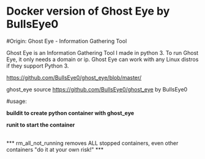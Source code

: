 # Docker version of Ghost Eye by BullsEye0

#Origin:
Ghost Eye - Information Gathering Tool

Ghost Eye is an Information Gathering Tool I made in python 3. To run Ghost Eye, it only needs a domain or ip. Ghost Eye can work with any Linux distros if they support Python 3.

<a href="https://github.com/BullsEye0/ghost_eye/blob/master/">https://github.com/BullsEye0/ghost_eye/blob/master/</a>


ghost_eye source https://github.com/BullsEye0/ghost_eye by BullsEye0


#usage: 
  <div><b>
  buildit to create python container with ghost_eye

  runit to start the container

  </b>
  <br>
  *** rm_all_not_running removes ALL stopped containers, even other containers "do it at your own risk!" ***
  </div>     
